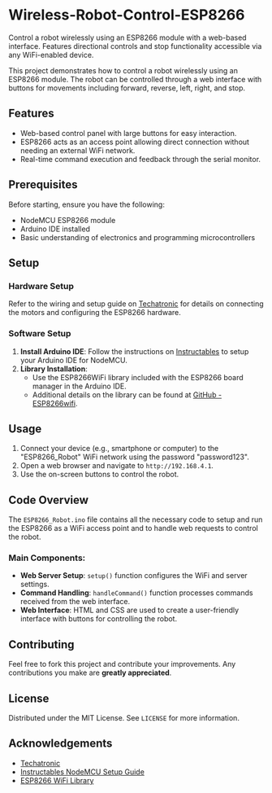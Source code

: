 # Wireless-Robot-Control-ESP8266
Control a robot wirelessly using an ESP8266 module with a web-based interface. Features directional controls and stop functionality accessible via any WiFi-enabled device.

This project demonstrates how to control a robot wirelessly using an ESP8266 module. The robot can be controlled through a web interface with buttons for movements including forward, reverse, left, right, and stop.

## Features

- Web-based control panel with large buttons for easy interaction.
- ESP8266 acts as an access point allowing direct connection without needing an external WiFi network.
- Real-time command execution and feedback through the serial monitor.

## Prerequisites

Before starting, ensure you have the following:
- NodeMCU ESP8266 module
- Arduino IDE installed
- Basic understanding of electronics and programming microcontrollers

## Setup

### Hardware Setup

Refer to the wiring and setup guide on [Techatronic](https://techatronic.com/wifi-controlled-robot-nodemcu-esp8266/#google_vignette) for details on connecting the motors and configuring the ESP8266 hardware.

### Software Setup

1. **Install Arduino IDE**: Follow the instructions on [Instructables](https://www.instructables.com/Steps-to-Setup-Arduino-IDE-for-NODEMCU-ESP8266-WiF/) to setup your Arduino IDE for NodeMCU.
2. **Library Installation**:
   - Use the ESP8266WiFi library included with the ESP8266 board manager in the Arduino IDE.
   - Additional details on the library can be found at [GitHub - ESP8266wifi](https://github.com/ekstrand/ESP8266wifi).

## Usage

1. Connect your device (e.g., smartphone or computer) to the "ESP8266_Robot" WiFi network using the password "password123".
2. Open a web browser and navigate to `http://192.168.4.1`.
3. Use the on-screen buttons to control the robot.

## Code Overview

The `ESP8266_Robot.ino` file contains all the necessary code to setup and run the ESP8266 as a WiFi access point and to handle web requests to control the robot.

### Main Components:

- **Web Server Setup**: `setup()` function configures the WiFi and server settings.
- **Command Handling**: `handleCommand()` function processes commands received from the web interface.
- **Web Interface**: HTML and CSS are used to create a user-friendly interface with buttons for controlling the robot.

## Contributing

Feel free to fork this project and contribute your improvements. Any contributions you make are **greatly appreciated**.

## License

Distributed under the MIT License. See `LICENSE` for more information.

## Acknowledgements

- [Techatronic](https://techatronic.com)
- [Instructables NodeMCU Setup Guide](https://www.instructables.com/Steps-to-Setup-Arduino-IDE-for-NODEMCU-ESP8266-WiF/)
- [ESP8266 WiFi Library](https://github.com/ekstrand/ESP8266wifi)
